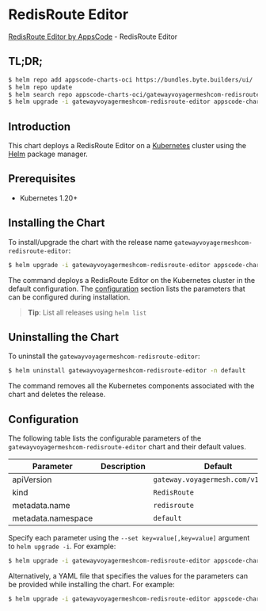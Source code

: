 # RedisRoute Editor

[RedisRoute Editor by AppsCode](https://byte.builders) - RedisRoute Editor

## TL;DR;

```bash
$ helm repo add appscode-charts-oci https://bundles.byte.builders/ui/
$ helm repo update
$ helm search repo appscode-charts-oci/gatewayvoyagermeshcom-redisroute-editor --version=v0.4.18
$ helm upgrade -i gatewayvoyagermeshcom-redisroute-editor appscode-charts-oci/gatewayvoyagermeshcom-redisroute-editor -n default --create-namespace --version=v0.4.18
```

## Introduction

This chart deploys a RedisRoute Editor on a [Kubernetes](http://kubernetes.io) cluster using the [Helm](https://helm.sh) package manager.

## Prerequisites

- Kubernetes 1.20+

## Installing the Chart

To install/upgrade the chart with the release name `gatewayvoyagermeshcom-redisroute-editor`:

```bash
$ helm upgrade -i gatewayvoyagermeshcom-redisroute-editor appscode-charts-oci/gatewayvoyagermeshcom-redisroute-editor -n default --create-namespace --version=v0.4.18
```

The command deploys a RedisRoute Editor on the Kubernetes cluster in the default configuration. The [configuration](#configuration) section lists the parameters that can be configured during installation.

> **Tip**: List all releases using `helm list`

## Uninstalling the Chart

To uninstall the `gatewayvoyagermeshcom-redisroute-editor`:

```bash
$ helm uninstall gatewayvoyagermeshcom-redisroute-editor -n default
```

The command removes all the Kubernetes components associated with the chart and deletes the release.

## Configuration

The following table lists the configurable parameters of the `gatewayvoyagermeshcom-redisroute-editor` chart and their default values.

|     Parameter      | Description |                    Default                    |
|--------------------|-------------|-----------------------------------------------|
| apiVersion         |             | <code>gateway.voyagermesh.com/v1alpha1</code> |
| kind               |             | <code>RedisRoute</code>                       |
| metadata.name      |             | <code>redisroute</code>                       |
| metadata.namespace |             | <code>default</code>                          |


Specify each parameter using the `--set key=value[,key=value]` argument to `helm upgrade -i`. For example:

```bash
$ helm upgrade -i gatewayvoyagermeshcom-redisroute-editor appscode-charts-oci/gatewayvoyagermeshcom-redisroute-editor -n default --create-namespace --version=v0.4.18 --set apiVersion=gateway.voyagermesh.com/v1alpha1
```

Alternatively, a YAML file that specifies the values for the parameters can be provided while
installing the chart. For example:

```bash
$ helm upgrade -i gatewayvoyagermeshcom-redisroute-editor appscode-charts-oci/gatewayvoyagermeshcom-redisroute-editor -n default --create-namespace --version=v0.4.18 --values values.yaml
```
